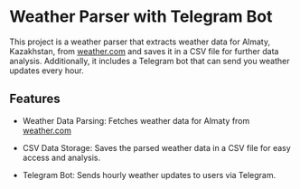 # Weather Parser with Telegram Bot
This project is a weather parser that extracts weather data for Almaty, Kazakhstan, from [weather.com](weather.com) and saves it in a CSV file for further data analysis. Additionally, it includes a Telegram bot that can send you weather updates every hour.

## Features
- Weather Data Parsing: Fetches weather data for Almaty from [weather.com](weather.com)

- CSV Data Storage: Saves the parsed weather data in a CSV file for easy access and analysis.

- Telegram Bot: Sends hourly weather updates to users via Telegram.
